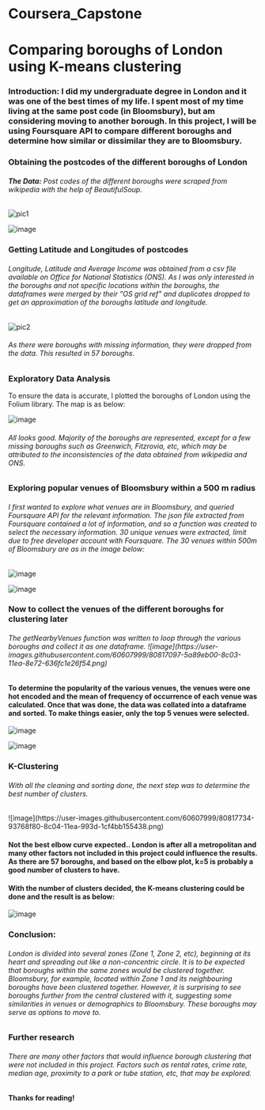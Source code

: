 # Coursera_Capstone
<h1>Comparing boroughs of London using K-means clustering</h1>
<p><h3><b>Introduction:</b> I did my undergraduate degree in London and it was one of the best times of my life. I spent most of my time living at the same post code (in Bloomsbury), but am considering moving to another borough. In this project, I will be using Foursquare API to compare different boroughs and determine how similar or dissimilar they are to Bloomsbury.</h3></p>

<h3>Obtaining the postcodes of the different boroughs of London</h3>
<p><h6><b>The Data:</b> Post codes of the different boroughs were scraped from wikipedia with the help of BeautifulSoup.</h6></p>

![pic1](https://user-images.githubusercontent.com/60607999/80818863-7e026500-8c06-11ea-8e5c-f18441a92a54.PNG)

![image](https://user-images.githubusercontent.com/60607999/80814638-d33a7880-8bfe-11ea-8bde-375822deebe3.png)

<h3>Getting Latitude and Longitudes of postcodes</h3>
<p><h6>Longitude, Latitude and Average Income was obtained from a csv file available on Office for National Statistics (ONS). As I was only interested in the boroughs and not specific locations within the boroughs, the dataframes were merged by their "OS grid ref" and duplicates dropped to get an approximation of the boroughs latitude and longitude.</h6></p>

![pic2](https://user-images.githubusercontent.com/60607999/80812686-02e78180-8bfb-11ea-8e7f-feaa0b7139f8.PNG)

<h6>As there were boroughs with missing information, they were dropped from the data. This resulted in 57 boroughs.</h6>

<h3>Exploratory Data Analysis</h3>
To ensure the data is accurate, I plotted the boroughs of London using the Folium library. The map is as below:

![image](https://user-images.githubusercontent.com/60607999/80815345-0f220d80-8c00-11ea-9ab3-c4d0a1c23787.png)

<h6>All looks good. Majority of the boroughs are represented, except for a few missing boroughs such as Greenwich, Fitzrovia, etc, which may be attributed to the inconsistencies of the data obtained from wikipedia and ONS.</h6>
<h3>Exploring popular venues of Bloomsbury within a 500 m radius</h3>
<h6>I first wanted to explore what venues are in Bloomsbury, and queried Foursquare API for the relevant information. The json file extracted from Foursquare contained a lot of information, and so a function was created to select the necessary information. 30 unique venues were extracted, limit due to free developer account with Foursquare. The 30 venues within 500m of Bloomsbury are as in the image below:</h6>

![image](https://user-images.githubusercontent.com/60607999/80818920-9a060680-8c06-11ea-80ba-ccbc0a5cb741.png)

![image](https://user-images.githubusercontent.com/60607999/80814197-03354c00-8bfe-11ea-8225-e68257dba603.png)

<h3>Now to collect the venues of the different boroughs for clustering later</h3>
<h6>The getNearbyVenues function was written to loop through the various boroughs and collect it as one dataframe.</4>
![image](https://user-images.githubusercontent.com/60607999/80817097-5a89eb00-8c03-11ea-8e72-636fc1e26f54.png)
<h4>To determine the popularity of the various venues, the venues were one hot encoded and the mean of frequency of occurrence of each venue was calculated. Once that was done, the data was collated into a dataframe and sorted. To make things easier, only the top 5 venues were selected.</h6>

![image](https://user-images.githubusercontent.com/60607999/80817514-28c55400-8c04-11ea-9a4a-cb8113805e67.png)

![image](https://user-images.githubusercontent.com/60607999/80817532-32e75280-8c04-11ea-993b-e245e586255d.png)

<h3>K-Clustering</h3>
<p><h6>With all the cleaning and sorting done, the next step was to determine the best number of clusters.</h4></p>
![image](https://user-images.githubusercontent.com/60607999/80817734-93768f80-8c04-11ea-993d-1cf4bb155438.png)
<h4>Not the best elbow curve expected.. London is after all a metropolitan and many other factors not included in this project could influence the results. As there are 57 boroughs, and based on the elbow plot, k=5 is probably a good number of clusters to have.</h4>
<p><h4>With the number of clusters decided, the K-means clustering could be done and the result is as below:</p></h6>

![image](https://user-images.githubusercontent.com/60607999/80818127-3e874900-8c05-11ea-9a55-e15c249893b4.png)


<h3>Conclusion:</h3>
<p><h6>London is divided into several zones (Zone 1, Zone 2, etc), beginning at its heart and spreading out like a non-concentric circle. It is to be expected that boroughs within the same zones would be clustered together. Bloomsbury, for example, located within Zone 1 and its neighbouring boroughs have been clustered together. However, it is surprising to see boroughs further from the central clustered with it, suggesting some similarities in venues or demographics to Bloomsbury. These boroughs may serve as options to move to.</h6></p>

<h3>Further research</h3>
<h6>There are many other factors that would influence borough clustering that were not included in this project. Factors such as rental rates, crime rate, median age, proximity to a park or tube station, etc, that may be explored. </h6>

<h4><p>Thanks for reading!</p></h4>
